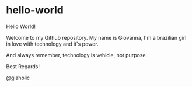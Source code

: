# hello-world

Hello World!

  Welcome to my Github repository. My name is Giovanna, I'm a brazilian girl in love with technology and it's power.
  
  And always remember, technology is vehicle, not purpose.
  
  Best Regards!
  
  @giaholic
